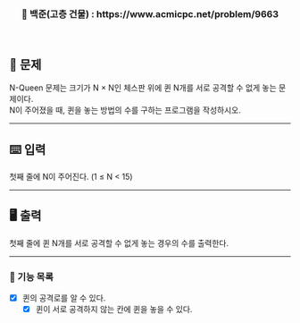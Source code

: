 <h3 align="center"> 
    📌 백준(고층 건물) : https://www.acmicpc.net/problem/9663
</h3>

<br>

## 🚀 문제
N-Queen 문제는 크기가 N × N인 체스판 위에 퀸 N개를 서로 공격할 수 없게 놓는 문제이다.  
N이 주어졌을 때, 퀸을 놓는 방법의 수를 구하는 프로그램을 작성하시오.

---

## ⌨️ 입력
첫째 줄에 N이 주어진다. (1 ≤ N < 15)


---

## 🖥️ 출력
첫째 줄에 퀸 N개를 서로 공격할 수 없게 놓는 경우의 수를 출력한다.

---

### 📜 기능 목록
 - [x] 퀸의 공격로를 알 수 있다.
   - [x] 퀸이 서로 공격하지 않는 칸에 퀸을 놓을 수 있다.